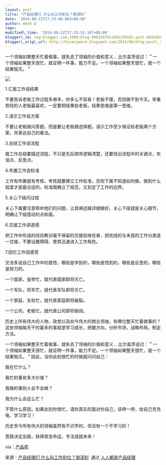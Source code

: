 ```yaml
--- 
layout: post 
title: "产品经理们 什么叫工作到位？很深刻" 
date: '2014-08-22T17:33:00.003+08:00' 
author: Wenh Q
tags:
modified\_time: '2014-08-22T17:33:53.167+08:00' 
blogger\_id: tag:blogger.com,1999:blog-4961947611491238191.post-8891060646161644726
blogger\_orig\_url: http://binaryware.blogspot.com/2014/08/blog-post\_22.html
---
```

一个领袖如果整天忙着做事，就失去了领袖的价值和意义...
比尔盖茨说过：＂一个领袖如果整天很忙，就证明一件事，能力不足。一个领袖如果整天很忙，就一个结果毁灭。＂



![](https://images-blogger-opensocial.googleusercontent.com/gadgets/proxy?url=http%3A%2F%2Fimage.woshipm.com%2Fwp-files%2F2014%2F08%2Fac11871699d76c88b0a163d6e0c4fbc9.jpg&container=blogger&gadget=a&rewriteMime=image%2F*)



1.汇报工作说结果



不要告诉老板工作过程多艰辛，你多么不容易！老板不傻，否则做不到今天。举重若轻的人老板最喜欢，一定要把结果给老板，结果思维是第一思维。



2.请示工作说方案



不要让老板做问答题，而是要让老板做选择题。请示工作至少保证给老板两个方案，并表达自己的看法。



3.总结工作说流程



做工作总结要描述流程，不只是先后顺序逻辑清楚，还要找出流程中的关键点、失误点、反思点。



4.布置工作说标准



工作有布置就有考核，考核就要建立工作标准，否则下属不知道如何做，做到什么程度才是最合适的。标准既确立了规范，又划定了工作的边界。



5.关心下级问过程



关心下属要注意聆听他们的问题，让其阐述越详细做好。关心下级就是关心细节，明确让下级感动的点和面。



6.交接工作讲道德



把工作中形成的经验教训毫不保留的交接给继任者，把完成的与未竟的工作分类逐一交接，不要设置障碍，使其迅速进入工作角色。



7.回忆工作说感受



交流多说自己工作中的感悟，哪些是学到的，哪些是悟到的，哪些是反思的，哪些是努力的。

一个国家，皇帝忙，就代表国家即将灭亡。

一个军队，将军忙，就代表军队即将灭亡。

一个家庭，支柱忙，就代表家庭即将破裂。

一个公司，老板忙，就代表公司即将倒闭。



历史上所有伟大的人物，政党以及如今伟大的商业领袖，有哪位整天忙着做事的？这些领袖每天干的最多的事就是学习成长，把握方向，分析市场，战略布局，制定方法。



一个领袖如果整天忙着做事，就失去了领袖的价值和意义...
比尔盖茨说过：＂一个领袖如果整天很忙，就证明一件事，能力不足。一个领袖如果整天很忙，就一个结果毁灭。＂因此，当你此刻很忙的时候就问问自己：

我在忙什么？

我忙的事有多大价值？

我做的事别人会不会做？

我为什么会这么忙？



不管什么原因，如果此刻你很忙，请你真实的面对你自己，该停一停，给自己充充电，学习学习！



历史至今所有伟大的领袖虽然有不识字的，但没有一个不学习的！



思路决定出路，抉择改变命运，专注成就未来！



via：[产品邦](http://www.masterchat.cn/exp/201407/00000846.html)
<div>




</div>

<div>

来源：[产品经理们
什么叫工作到位？很深刻](http://www.woshipm.com/pmd/97661.html)  通过 [人人都是产品经理](http://www.woshipm.com/)

</div>
